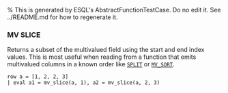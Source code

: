 % This is generated by ESQL's AbstractFunctionTestCase. Do no edit it. See ../README.md for how to regenerate it.

### MV SLICE
Returns a subset of the multivalued field using the start and end index values.
This is most useful when reading from a function that emits multivalued columns
in a known order like [`SPLIT`](https://www.elastic.co/docs/reference/query-languages/esql/functions-operators/string-functions#esql-split) or [`MV_SORT`](https://www.elastic.co/docs/reference/query-languages/esql/functions-operators/mv-functions#esql-mv_sort).

```esql
row a = [1, 2, 2, 3]
| eval a1 = mv_slice(a, 1), a2 = mv_slice(a, 2, 3)
```
